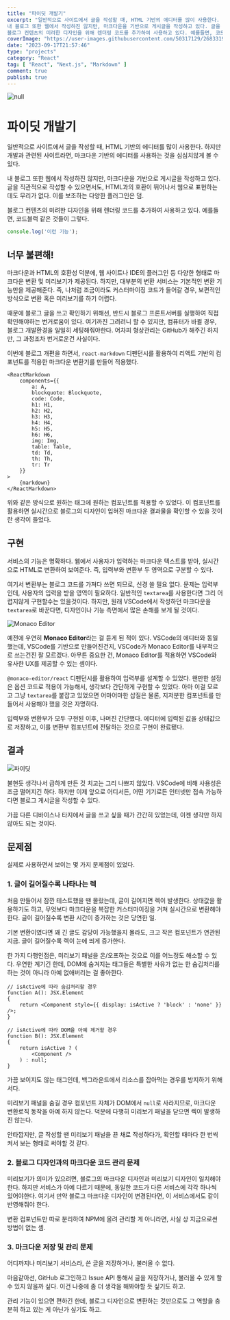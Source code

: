 ```yaml
---
title: "파이딧 개발기"
excerpt: "일반적으로 사이트에서 글을 작성할 때, HTML 기반의 에디터를 많이 사용한다. 하지만 개발과 관련된 사이트라면, 마크다운 기반의 에디터를 사용하는 것을 심심치않게 볼 수 있다.
내 블로그 또한 웹에서 작성하진 않지만, 마크다운을 기반으로 게시글을 작성하고 있다. 글을 직관적으로 작성할 수 있으면서도, HTML과의 호환이 뛰어나서 웹으로 표현하는데도 무리가 없다. 이를 보조하는 다양한 플러그인은 덤.
블로그 컨텐츠의 미려한 디자인을 위해 렌더링 코드를 추가하여 사용하고 있다. 예를들면, 코드블럭 같은 것들이 그렇다."
coverImage: "https://user-images.githubusercontent.com/50317129/268331959-c41f0512-abcd-4f87-940d-7a155ab52e6e.png"
date: "2023-09-17T21:57:46"
type: "projects"
category: "React"
tag: [ "React", "Next.js", "Markdown" ]
comment: true
publish: true
---
```


![null](https://github.com/RWB0104/blog.itcode.dev/assets/50317129/c41f0512-abcd-4f87-940d-7a155ab52e6e)



# 파이딧 개발기

일반적으로 사이트에서 글을 작성할 때, HTML 기반의 에디터를 많이 사용한다. 하지만 개발과 관련된 사이트라면, 마크다운 기반의 에디터를 사용하는 것을 심심치않게 볼 수 있다.

내 블로그 또한 웹에서 작성하진 않지만, 마크다운을 기반으로 게시글을 작성하고 있다. 글을 직관적으로 작성할 수 있으면서도, HTML과의 호환이 뛰어나서 웹으로 표현하는데도 무리가 없다. 이를 보조하는 다양한 플러그인은 덤.

블로그 컨텐츠의 미려한 디자인을 위해 렌더링 코드를 추가하여 사용하고 있다. 예를들면, 코드블럭 같은 것들이 그렇다.

``` javascript
console.log('이런 기능');
```



## 너무 불편해!

마크다운과 HTML의 호환성 덕분에, 웹 사이트나 IDE의 플러그인 등 다양한 형태로 마크다운 변환 및 미리보기가 제공된다. 하지만, 대부분의 변환 서비스는 기본적인 변환 기능만을 제공해준다. 즉, 나처럼 조금이라도 커스터마이징 코드가 들어갈 경우, 보편적인 방식으로 변환 혹은 미리보기를 하기 어렵다.

때문에 블로그 글을 쓰고 확인하기 위해선, 반드시 블로그 프론트서버를 실행하여 직접 확인해야하는 번거로움이 있다. 여기까진 그려려니 할 수 있지만, 컴퓨터가 바뀔 경우, 블로그 개발환경을 일일히 세팅해줘야한다. 어차피 형상관리는 GitHub가 해주긴 하지만, 그 과정조차 번거로운건 사실이다.

이번에 블로그 개편을 하면서, `react-markdown` 디펜던시를 활용하여 리액트 기반의 컴포넌트를 적용한 마크다운 변환기를 만들어 적용했다.

``` tsx
<ReactMarkdown
    components={{
        a: A,
        blockquote: Blockquote,
        code: Code,
        h1: H1,
        h2: H2,
        h3: H3,
        h4: H4,
        h5: H5,
        h6: H6,
        img: Img,
        table: Table,
        td: Td,
        th: Th,
        tr: Tr
    }}
>
    {markdown}
</ReactMarkdown>
```

위와 같은 방식으로 원하는 태그에 원하는 컴포넌트를 적용할 수 있었다. 이 컴포넌트를 활용하면 실시간으로 블로그의 디자인이 입혀진 마크다운 결과물을 확인할 수 있을 것이란 생각이 들었다.



## 구현

서비스의 기능은 명확하다. 웹에서 사용자가 입력하는 마크다운 텍스트를 받아, 실시간으로 HTML로 변환하여 보여준다. 즉, <span class="blue-600">입력부</span>와 <span class="blue-600">변환부</span> 두 영역으로 구분할 수 있다.

여기서 변환부는 블로그 코드를 가져다 쓰면 되므로, 신경 쓸 필요 없다. 문제는 입력부인데, 사용자의 입력을 받을 영역이 필요하다. 일반적인 `textarea`를 사용한다면 그리 어렵지않게 구현할수는 있을것이다. 하지만, 원래 VSCode에서 작성하던 마크다운을 `textarea`로 바꾼다면, 디자인이나 기능 측면에서 많은 손해를 보게 될 것이다.

![Monaco Editor](https://github.com/RWB0104/blog.itcode.dev/assets/50317129/3369dd8d-9ea4-4aca-b67c-430e7f7f5db2)

예전에 우연히 **Monaco Editor**라는 걸 듣게 된 적이 있다. VSCode의 에디터와 동일했는데, VSCode를 기반으로 만들어진건지, VSCode가 Monaco Editor를 내부적으로 쓰는건진 잘 모르겠다. 아무튼 중요한 건, Monaco Editor를 적용하면 VSCode와 유사한 UX를 제공할 수 있는 셈이다.

`@monaco-editor/react` 디펜던시를 활용하여 입력부를 설계할 수 있었다. 왠만한 설정은 옵션 코드로 적용이 가능해서, 생각보다 간단하게 구현할 수 있었다. 아마 이걸 모르고 그냥 `textarea`를 붙잡고 있었으면 어마어마한 삽질은 물론, 지저분한 컴포넌트를 만들어서 사용해야 했을 것은 자명하다.

입력부와 변환부가 모두 구현된 이후, 나머진 간단했다. 에디터에 입력된 값을 상태값으로 저장하고, 이를 변환부 컴포넌트에 전달하는 것으로 구현이 완료됐다.



## 결과

![파이딧](https://github.com/RWB0104/blog.itcode.dev/assets/50317129/28f46b07-40bf-47f3-b776-7ff609806cc7)

불현듯 생각나서 급하게 만든 것 치고는 그리 나쁘지 않았다. VSCode에 비해 사용성은 조금 떨어지긴 하다. 하지만 이제 앞으로 어디서든, 어떤 기기로든 인터넷만 접속 가능하다면 블로그 게시글을 작성할 수 있다.

가끔 다른 디바이스나 타지에서 글을 쓰고 싶을 때가 간간히 있었는데, 이젠 생각만 하지 않아도 되는 것이다.



## 문제점

실제로 사용하면서 보이는 몇 가지 문제점이 있었다.



### 1. 글이 길어질수록 나타나는 렉

처음 만들어서 잠깐 테스트했을 땐 몰랐는데, 글이 길어지면 렉이 발생한다. 상태값을 활용하기도 하고, 무엇보다 마크다운을 복잡한 커스터마이징을 거쳐 <span class="red-400">실시간</span>으로 변환해야한다. 글이 길어질수록 변환 시간이 증가하는 것은 당연한 일.

기본 변환이였다면 꽤 긴 글도 감당이 가능했을지 몰라도, 크고 작은 컴포넌트가 연관된 지금. 글이 길어질수록 렉이 눈에 띄게 증가한다.

한 가지 다행인점은, 미리보기 패널을 온/오프하는 것으로 이를 어느정도 해소할 수 있다. 우연한 계기긴 한데, DOM에 숨겨지는 태그들은 특별한 사유가 없는 한 숨김처리를 하는 것이 아니라 아예 없애버리는 걸 좋아한다.

``` tsx
// isActive에 따라 숨김처리할 경우
function A(): JSX.Element
{
    return <Component style={{ display: isActive ? 'block' : 'none' }} />;
}

// isActive에 따라 DOM을 아예 제거할 경우
function B(): JSX.Element
{
    return isActive ? (
        <Component />
    ) : null;
}
```

가끔 보이지도 않는 태그인데, 백그라운드에서 리소스를 잡아먹는 경우를 방지하기 위해서다.

미리보기 패널을 숨길 경우 컴포넌트 자체가 DOM에서 `null`로 사라지므로, 마크다운 변환로직 동작을 아예 하지 않는다. 덕분에 다행히 미리보기 패널을 닫으면 렉이 발생하진 않는다.

안타깝지만, 글 작성할 땐 미리보기 패널을 끈 채로 작성하다가, 확인할 때마다 한 번씩 켜서 보는 형태로 써야할 것 같다.



### 2. 블로그 디자인과의 마크다운 코드 관리 문제

미리보기가 의미가 있으려면, 블로그의 마크다운 디자인과 미리보기 디자인이 일치해야한다. 하지만 서비스가 아예 다르기 때문에, 동일한 코드가 다른 서비스에 각각 하나씩 있어야한다. 여기서 만약 블로그 마크다운 디자인이 변경된다면, 이 서비스에서도 같이 반영해줘야 한다.

변환 컴포넌트만 따로 분리하여 NPM에 올려 관리할 게 아니라면, 사실 상 지금으로썬 방법이 없는 셈.



### 3. 마크다운 저장 및 관리 문제

어디까지나 미리보기 서비스라, 쓴 글을 저장하거나, 불러올 수 없다.

마음같아선, GitHub 로그인하고 Issue API 통해서 글을 저장하거나, 불러올 수 있게 할 수 있지 않을까 싶다. 이건 나중에 좀 더 생각을 해봐야할 듯 싶기도 하고.

관리 기능이 있으면 편하긴 한데, 블로그 디자인으로 변환하는 것만으로도 그 역할을 충분히 하고 있는 게 아닌가 싶기도 하고.